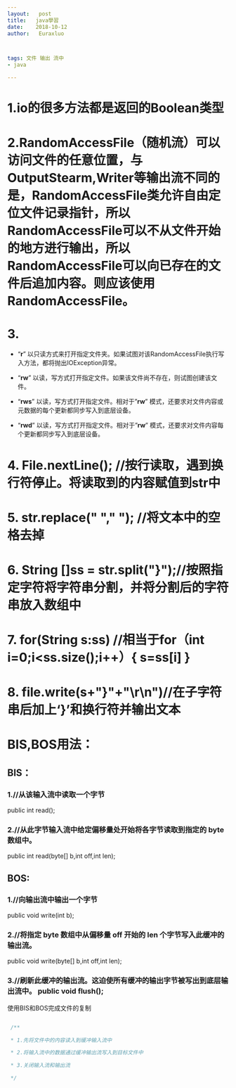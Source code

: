 ```yaml
---
layout:   post          
title:   java學習       
date:    2018-10-12       
author:   Euraxluo           



tags: 文件 输出 流中
- java

---
```

# 1.io的很多方法都是返回的Boolean类型

# 2.RandomAccessFile（随机流）可以访问文件的任意位置，与OutputStearm,Writer等输出流不同的是，RandomAccessFile类允许自由定位文件记录指针，所以RandomAccessFile可以不从文件开始的地方进行输出，所以RandomAccessFile可以向已存在的文件后追加内容。则应该使用RandomAccessFile。 


# 3.



+ “**r**” 以只读方式来打开指定文件夹。如果试图对该RandomAccessFile执行写入方法，都将抛出IOException异常。

+ “**rw**” 以读，写方式打开指定文件。如果该文件尚不存在，则试图创建该文件。

+ “**rws**” 以读，写方式打开指定文件。相对于”**rw**” 模式，还要求对文件内容或元数据的每个更新都同步写入到底层设备。

+ “**rwd**” 以读，写方式打开指定文件。相对于”**rw**” 模式，还要求对文件内容每个更新都同步写入到底层设备。



# 4. File.nextLine();    //按行读取，遇到换行符停止。将读取到的内容赋值到str中                    

# 5. str.replace(" "," ");             //将文本中的空格去掉

# 6. String []ss = str.split("}");//按照指定字符将字符串分割，并将分割后的字符串放入数组中             

# 7. for(String s:ss) //相当于for（int i=0;i<ss.size();i++）{ s=ss[i] }

# 8.  file.write(s+"}"+"\r\n")//在子字符串后加上‘}’和换行符并输出文本







# BIS,BOS用法：



## BIS：



### 1.//从该输入流中读取一个字节



 public int read(); 



### 2.//从此字节输入流中给定偏移量处开始将各字节读取到指定的 byte 数组中。 



public int read(byte[] b,int off,int len); 



## BOS:



### 1.//向输出流中输出一个字节 



public void write(int b); 



### 2.//将指定 byte 数组中从偏移量 off 开始的 len 个字节写入此缓冲的输出流。 



public void write(byte[] b,int off,int len); 



### 3.//刷新此缓冲的输出流。这迫使所有缓冲的输出字节被写出到底层输出流中。 public void flush(); 



使用BIS和BOS完成文件的复制

```java

 /** 

 * 1.先将文件中的内容读入到缓冲输入流中 

 * 2.将输入流中的数据通过缓冲输出流写入到目标文件中 

 * 3.关闭输入流和输出流 

 */ 



```
